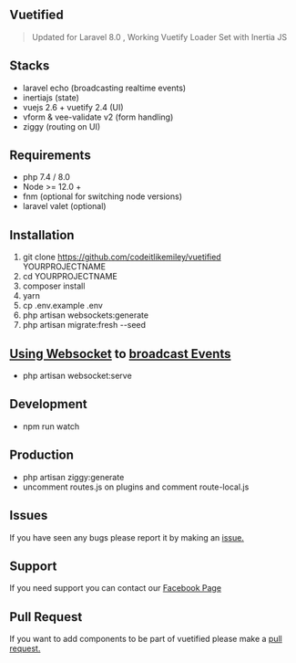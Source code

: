 ## Vuetified
> Updated for Laravel 8.0 , Working Vuetify Loader Set with Inertia JS

## Stacks
- laravel echo (broadcasting realtime events)
- inertiajs (state)
- vuejs 2.6 + vuetify 2.4 (UI)
- vform & vee-validate v2 (form handling)
- ziggy (routing on UI)

## Requirements
- php 7.4 / 8.0
- Node >= 12.0 +
- fnm (optional for switching node versions)
- laravel valet (optional)

## Installation

1. git clone https://github.com/codeitlikemiley/vuetified YOURPROJECTNAME
2. cd YOURPROJECTNAME
3. composer install
4. yarn
5. cp .env.example .env
6. php artisan websockets:generate
7. php artisan migrate:fresh --seed

## [Using Websocket](https://beyondco.de/docs/laravel-websockets/getting-started/introduction) to [broadcast Events](https://laravel.com/docs/8.x/broadcasting)
- php artisan websocket:serve

## Development
- npm run watch

## Production
- php artisan ziggy:generate
- uncomment routes.js on plugins and comment route-local.js

## Issues
If you have seen any bugs please report it by making an [issue.](https://github.com/codeitlikemiley/vuetified/issues)

## Support
If you need support you can contact our [Facebook Page](https://www.facebook.com/goldcodersdev)

## Pull Request
If you want to add components to be part of vuetified please make a [pull request.](https://github.com/codeitlikemiley/vuetified/pulls)
